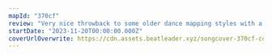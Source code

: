 ```yaml
---
mapId: "370cf"
review: "Very nice throwback to some older dance mapping styles with a jammy song and a well thought out full spread"
startDate: "2023-11-20T00:00:00.000Z"
coverUrlOverwrite: https://cdn.assets.beatleader.xyz/songcover-370cf-cover.jpg
---
```

